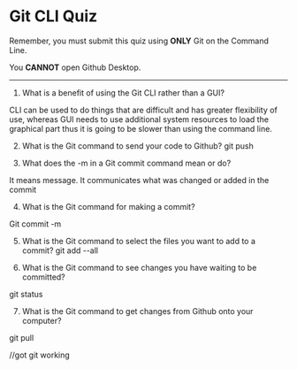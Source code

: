 # Git CLI Quiz

Remember, you must submit this quiz using __ONLY__ Git on the Command Line.

You __CANNOT__ open Github Desktop.

---

1. What is a benefit of using the Git CLI rather than a GUI?

CLI can be used to do things that are difficult and has greater flexibility of use, whereas GUI needs to use additional system resources to load the graphical part thus it is going to be slower than using the command line.

2. What is the Git command to send your code to Github?
git push


3. What does the -m in a Git commit command mean or do?

It means message. It communicates what was changed or added in the commit

4. What is the Git command for making a commit?

Git commit -m

5. What is the Git command to select the files you want to add to a commit?
git add --all


6. What is the Git command to see changes you have waiting to be committed?

git status

7. What is the Git command to get changes from Github onto your computer?

git pull

//got git working

